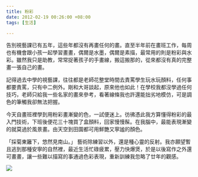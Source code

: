 ```yaml
---
title: 粉彩
date: 2012-02-19 00:26:00 +08:00
tags: [生活]

---
```


告別視藝課已有五年，這些年都沒有再畫任何的畫。直至半年前在畫班工作，每周也有機會跟小孩一起學習畫畫，偶爾是水墨，偶爾是素描，最常用的則是粉彩與水彩。雖然我只是助教，常常捉著孩子的手畫線，搬這搬那的，從來都沒有真的完整畫一張自己的畫。  
  
記得過去中學的視藝課，往往都是老師花整堂時間去責罵學生玩水玩顏料，任何事都要責罵，只有中二例外。剛和大哥談起，原來他也如此！在學校我都沒學過任何技巧，老師只給我一些名家的畫來參考，看著線條我也許還能拙劣地模仿，可是調色的筆觸我卻無法把握。  
  
今天自畫班裡學到用粉彩畫漸變的色，一試便迷上。彷彿憑此我方算懂得粉彩的最入門技術，下班後便花三十塊買了盒顏料，回家慢慢髹。在我腦中，最能表現漸變的就莫過於風景畫。由天空到田園都可用鮮艷又寧謐的顏色。  
  
「採菊東籬下，悠然見南山。」 藝術除練習以外，還是種心靈的反射。我亦願望暫且逃到那種安寧的自然裡，最近生活忙碌疲累，壓力快爆煲，於是以後寫作之外還可畫畫，讓一些難以描寫的事通過色彩表現，重新訓練我忽略了廿年的觀感。  
  
  
[![](//3.bp.blogspot.com/-3qRFsxogJz4/Tz_RBeWLG0I/AAAAAAAAAvc/yFE0rEkPge4/s400/IMG_3729.JPG)](//3.bp.blogspot.com/-3qRFsxogJz4/Tz%5FRBeWLG0I/AAAAAAAAAvc/yFE0rEkPge4/s1600/IMG%5F3729.JPG)

  
